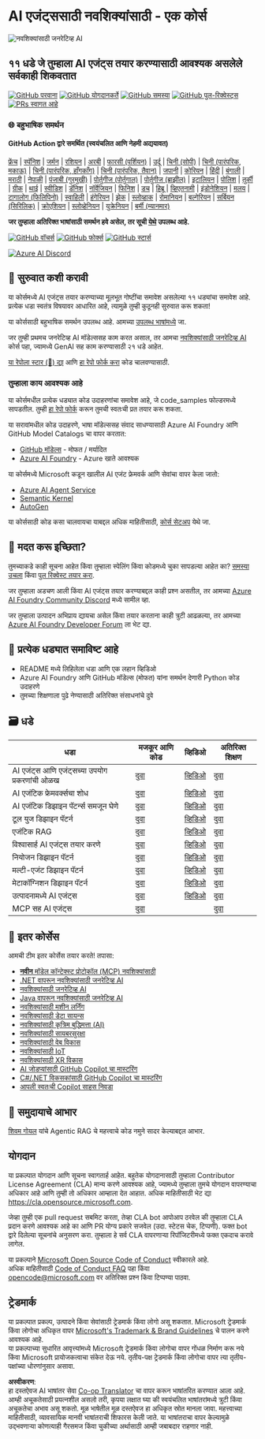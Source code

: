 <!--
CO_OP_TRANSLATOR_METADATA:
{
  "original_hash": "9b4c2650691b24b20e0c912d01a466a2",
  "translation_date": "2025-08-21T12:40:56+00:00",
  "source_file": "README.md",
  "language_code": "mr"
}
-->
# AI एजंट्ससाठी नवशिक्यांसाठी - एक कोर्स

![नवशिक्यांसाठी जनरेटिव्ह AI](../../translated_images/repo-thumbnail.083b24afed61b6dd27a7fc53798bebe9edf688a41031163a1fca9f61c64d63ec.mr.png)

## ११ धडे जे तुम्हाला AI एजंट्स तयार करण्यासाठी आवश्यक असलेले सर्वकाही शिकवतात

[![GitHub परवाना](https://img.shields.io/github/license/microsoft/ai-agents-for-beginners.svg)](https://github.com/microsoft/ai-agents-for-beginners/blob/master/LICENSE?WT.mc_id=academic-105485-koreyst)
[![GitHub योगदानकर्ते](https://img.shields.io/github/contributors/microsoft/ai-agents-for-beginners.svg)](https://GitHub.com/microsoft/ai-agents-for-beginners/graphs/contributors/?WT.mc_id=academic-105485-koreyst)
[![GitHub समस्या](https://img.shields.io/github/issues/microsoft/ai-agents-for-beginners.svg)](https://GitHub.com/microsoft/ai-agents-for-beginners/issues/?WT.mc_id=academic-105485-koreyst)
[![GitHub पुल-रिक्वेस्ट्स](https://img.shields.io/github/issues-pr/microsoft/ai-agents-for-beginners.svg)](https://GitHub.com/microsoft/ai-agents-for-beginners/pulls/?WT.mc_id=academic-105485-koreyst)
[![PRs स्वागत आहे](https://img.shields.io/badge/PRs-welcome-brightgreen.svg?style=flat-square)](http://makeapullrequest.com?WT.mc_id=academic-105485-koreyst)

### 🌐 बहुभाषिक समर्थन

#### GitHub Action द्वारे समर्थित (स्वयंचलित आणि नेहमी अद्ययावत)

[फ्रेंच](../fr/README.md) | [स्पॅनिश](../es/README.md) | [जर्मन](../de/README.md) | [रशियन](../ru/README.md) | [अरबी](../ar/README.md) | [फारसी (पर्शियन)](../fa/README.md) | [उर्दू](../ur/README.md) | [चिनी (सोपी)](../zh/README.md) | [चिनी (पारंपरिक, मकाऊ)](../mo/README.md) | [चिनी (पारंपरिक, हाँगकाँग)](../hk/README.md) | [चिनी (पारंपरिक, तैवान)](../tw/README.md) | [जपानी](../ja/README.md) | [कोरियन](../ko/README.md) | [हिंदी](../hi/README.md) | [बंगाली](../bn/README.md) | [मराठी](./README.md) | [नेपाळी](../ne/README.md) | [पंजाबी (गुरमुखी)](../pa/README.md) | [पोर्तुगीज (पोर्तुगाल)](../pt/README.md) | [पोर्तुगीज (ब्राझील)](../br/README.md) | [इटालियन](../it/README.md) | [पोलिश](../pl/README.md) | [तुर्की](../tr/README.md) | [ग्रीक](../el/README.md) | [थाई](../th/README.md) | [स्वीडिश](../sv/README.md) | [डॅनिश](../da/README.md) | [नॉर्वेजियन](../no/README.md) | [फिनिश](../fi/README.md) | [डच](../nl/README.md) | [हिब्रू](../he/README.md) | [व्हिएतनामी](../vi/README.md) | [इंडोनेशियन](../id/README.md) | [मलय](../ms/README.md) | [टागालोग (फिलिपिनो)](../tl/README.md) | [स्वाहिली](../sw/README.md) | [हंगेरियन](../hu/README.md) | [झेक](../cs/README.md) | [स्लोव्हाक](../sk/README.md) | [रोमानियन](../ro/README.md) | [बल्गेरियन](../bg/README.md) | [सर्बियन (सिरिलिक)](../sr/README.md) | [क्रोएशियन](../hr/README.md) | [स्लोव्हेनियन](../sl/README.md) | [युक्रेनियन](../uk/README.md) | [बर्मी (म्यानमार)](../my/README.md)

**जर तुम्हाला अतिरिक्त भाषांसाठी समर्थन हवे असेल, तर सूची [येथे](https://github.com/Azure/co-op-translator/blob/main/getting_started/supported-languages.md) उपलब्ध आहे.**

[![GitHub वॉचर्स](https://img.shields.io/github/watchers/microsoft/ai-agents-for-beginners.svg?style=social&label=Watch)](https://GitHub.com/microsoft/ai-agents-for-beginners/watchers/?WT.mc_id=academic-105485-koreyst)
[![GitHub फोर्क्स](https://img.shields.io/github/forks/microsoft/ai-agents-for-beginners.svg?style=social&label=Fork)](https://GitHub.com/microsoft/ai-agents-for-beginners/network/?WT.mc_id=academic-105485-koreyst)
[![GitHub स्टार्स](https://img.shields.io/github/stars/microsoft/ai-agents-for-beginners.svg?style=social&label=Star)](https://GitHub.com/microsoft/ai-agents-for-beginners/stargazers/?WT.mc_id=academic-105485-koreyst)

[![Azure AI Discord](https://dcbadge.limes.pink/api/server/kzRShWzttr)](https://discord.gg/kzRShWzttr)

## 🌱 सुरुवात कशी करावी

या कोर्समध्ये AI एजंट्स तयार करण्याच्या मूलभूत गोष्टींचा समावेश असलेल्या ११ धड्यांचा समावेश आहे. प्रत्येक धडा स्वतंत्र विषयावर आधारित आहे, त्यामुळे तुम्ही कुठूनही सुरुवात करू शकता!

या कोर्ससाठी बहुभाषिक समर्थन उपलब्ध आहे. आमच्या [उपलब्ध भाषांमध्ये](../..) जा.

जर तुम्ही प्रथमच जनरेटिव्ह AI मॉडेल्ससह काम करत असाल, तर आमचा [नवशिक्यांसाठी जनरेटिव्ह AI](https://aka.ms/genai-beginners) कोर्स पहा, ज्यामध्ये GenAI सह काम करण्यासाठी २१ धडे आहेत.

[या रेपोला स्टार (🌟) द्या](https://docs.github.com/en/get-started/exploring-projects-on-github/saving-repositories-with-stars?WT.mc_id=academic-105485-koreyst) आणि [हा रेपो फोर्क करा](https://github.com/microsoft/ai-agents-for-beginners/fork) कोड चालवण्यासाठी.

### तुम्हाला काय आवश्यक आहे

या कोर्समधील प्रत्येक धड्यात कोड उदाहरणांचा समावेश आहे, जे code_samples फोल्डरमध्ये सापडतील. तुम्ही [हा रेपो फोर्क](https://github.com/microsoft/ai-agents-for-beginners/fork) करून तुमची स्वतःची प्रत तयार करू शकता.

या सरावांमधील कोड उदाहरणे, भाषा मॉडेल्ससह संवाद साधण्यासाठी Azure AI Foundry आणि GitHub Model Catalogs चा वापर करतात:

- [GitHub मॉडेल्स](https://aka.ms/ai-agents-beginners/github-models) - मोफत / मर्यादित
- [Azure AI Foundry](https://aka.ms/ai-agents-beginners/ai-foundry) - Azure खाते आवश्यक

या कोर्समध्ये Microsoft कडून खालील AI एजंट फ्रेमवर्क आणि सेवांचा वापर केला जातो:

- [Azure AI Agent Service](https://aka.ms/ai-agents-beginners/ai-agent-service)
- [Semantic Kernel](https://aka.ms/ai-agents-beginners/semantic-kernel)
- [AutoGen](https://aka.ms/ai-agents/autogen)

या कोर्ससाठी कोड कसा चालवायचा याबद्दल अधिक माहितीसाठी, [कोर्स सेटअप](./00-course-setup/README.md) येथे जा.

## 🙏 मदत करू इच्छिता?

तुमच्याकडे काही सूचना आहेत किंवा तुम्हाला स्पेलिंग किंवा कोडमध्ये चुका सापडल्या आहेत का? [समस्या उचला](https://github.com/microsoft/ai-agents-for-beginners/issues?WT.mc_id=academic-105485-koreyst) किंवा [पुल रिक्वेस्ट तयार करा](https://github.com/microsoft/ai-agents-for-beginners/pulls?WT.mc_id=academic-105485-koreyst).

जर तुम्हाला अडचण आली किंवा AI एजंट्स तयार करण्याबद्दल काही प्रश्न असतील, तर आमच्या [Azure AI Foundry Community Discord](https://discord.gg/kzRShWzttr) मध्ये सामील व्हा.

जर तुम्हाला उत्पादन अभिप्राय द्यायचा असेल किंवा तयार करताना काही त्रुटी आढळल्या, तर आमच्या [Azure AI Foundry Developer Forum](https://aka.ms/azureaifoundry/forum) ला भेट द्या.

## 📂 प्रत्येक धड्यात समाविष्ट आहे

- README मध्ये लिहिलेला धडा आणि एक लहान व्हिडिओ
- Azure AI Foundry आणि GitHub मॉडेल्स (मोफत) यांना समर्थन देणारी Python कोड उदाहरणे
- तुमच्या शिक्षणाला पुढे नेण्यासाठी अतिरिक्त संसाधनांचे दुवे

## 🗃️ धडे

| **धडा**                                  | **मजकूर आणि कोड**                                | **व्हिडिओ**                                                  | **अतिरिक्त शिक्षण**                                                                     |
|------------------------------------------|--------------------------------------------------|--------------------------------------------------------------|----------------------------------------------------------------------------------------|
| AI एजंट्स आणि एजंट्सच्या उपयोग प्रकरणांची ओळख | [दुवा](./01-intro-to-ai-agents/README.md)        | [व्हिडिओ](https://youtu.be/3zgm60bXmQk?si=z8QygFvYQv-9WtO1)  | [दुवा](https://aka.ms/ai-agents-beginners/collection?WT.mc_id=academic-105485-koreyst) |
| AI एजंटिक फ्रेमवर्क्सचा शोध              | [दुवा](./02-explore-agentic-frameworks/README.md)| [व्हिडिओ](https://youtu.be/ODwF-EZo_O8?si=Vawth4hzVaHv-u0H)  | [दुवा](https://aka.ms/ai-agents-beginners/collection?WT.mc_id=academic-105485-koreyst) |
| AI एजंटिक डिझाइन पॅटर्न्स समजून घेणे    | [दुवा](./03-agentic-design-patterns/README.md)   | [व्हिडिओ](https://youtu.be/m9lM8qqoOEA?si=BIzHwzstTPL8o9GF)  | [दुवा](https://aka.ms/ai-agents-beginners/collection?WT.mc_id=academic-105485-koreyst) |
| टूल युज डिझाइन पॅटर्न                   | [दुवा](./04-tool-use/README.md)                  | [व्हिडिओ](https://youtu.be/vieRiPRx-gI?si=2z6O2Xu2cu_Jz46N)  | [दुवा](https://aka.ms/ai-agents-beginners/collection?WT.mc_id=academic-105485-koreyst) |
| एजंटिक RAG                               | [दुवा](./05-agentic-rag/README.md)               | [व्हिडिओ](https://youtu.be/WcjAARvdL7I?si=gKPWsQpKiIlDH9A3)  | [दुवा](https://aka.ms/ai-agents-beginners/collection?WT.mc_id=academic-105485-koreyst) |
| विश्वासार्ह AI एजंट्स तयार करणे          | [दुवा](./06-building-trustworthy-agents/README.md)| [व्हिडिओ](https://youtu.be/iZKkMEGBCUQ?si=jZjpiMnGFOE9L8OK ) | [दुवा](https://aka.ms/ai-agents-beginners/collection?WT.mc_id=academic-105485-koreyst) |
| नियोजन डिझाइन पॅटर्न                    | [दुवा](./07-planning-design/README.md)           | [व्हिडिओ](https://youtu.be/kPfJ2BrBCMY?si=6SC_iv_E5-mzucnC)  | [दुवा](https://aka.ms/ai-agents-beginners/collection?WT.mc_id=academic-105485-koreyst) |
| मल्टी-एजंट डिझाइन पॅटर्न                | [दुवा](./08-multi-agent/README.md)               | [व्हिडिओ](https://youtu.be/V6HpE9hZEx0?si=rMgDhEu7wXo2uo6g)  | [दुवा](https://aka.ms/ai-agents-beginners/collection?WT.mc_id=academic-105485-koreyst) |
| मेटाकॉग्निशन डिझाइन पॅटर्न              | [दुवा](./09-metacognition/README.md)             | [व्हिडिओ](https://youtu.be/His9R6gw6Ec?si=8gck6vvdSNCt6OcF)  | [दुवा](https://aka.ms/ai-agents-beginners/collection?WT.mc_id=academic-105485-koreyst) |
| उत्पादनामध्ये AI एजंट्स                 | [दुवा](./10-ai-agents-production/README.md)      | [व्हिडिओ](https://youtu.be/l4TP6IyJxmQ?si=31dnhexRo6yLRJDl)  | [दुवा](https://aka.ms/ai-agents-beginners/collection?WT.mc_id=academic-105485-koreyst) |
| MCP सह AI एजंट्स                         | [दुवा](./11-mcp/README.md)                       |                                                              | [दुवा](https://aka.ms/mcp-for-beginners)                                               |

## 🎒 इतर कोर्सेस

आमची टीम इतर कोर्सेस तयार करते! तपासा:
- [**नवीन** मॉडेल कॉन्टेक्स्ट प्रोटोकॉल (MCP) नवशिक्यांसाठी](https://github.com/microsoft/mcp-for-beginners?WT.mc_id=academic-105485-koreyst)
- [.NET वापरून नवशिक्यांसाठी जनरेटिव्ह AI](https://github.com/microsoft/Generative-AI-for-beginners-dotnet?WT.mc_id=academic-105485-koreyst)
- [नवशिक्यांसाठी जनरेटिव्ह AI](https://github.com/microsoft/generative-ai-for-beginners?WT.mc_id=academic-105485-koreyst)
- [Java वापरून नवशिक्यांसाठी जनरेटिव्ह AI](https://github.com/microsoft/generative-ai-for-beginners-java?WT.mc_id=academic-105485-koreyst)
- [नवशिक्यांसाठी मशीन लर्निंग](https://aka.ms/ml-beginners?WT.mc_id=academic-105485-koreyst)
- [नवशिक्यांसाठी डेटा सायन्स](https://aka.ms/datascience-beginners?WT.mc_id=academic-105485-koreyst)
- [नवशिक्यांसाठी कृत्रिम बुद्धिमत्ता (AI)](https://aka.ms/ai-beginners?WT.mc_id=academic-105485-koreyst)
- [नवशिक्यांसाठी सायबरसुरक्षा](https://github.com/microsoft/Security-101??WT.mc_id=academic-96948-sayoung)
- [नवशिक्यांसाठी वेब विकास](https://aka.ms/webdev-beginners?WT.mc_id=academic-105485-koreyst)
- [नवशिक्यांसाठी IoT](https://aka.ms/iot-beginners?WT.mc_id=academic-105485-koreyst)
- [नवशिक्यांसाठी XR विकास](https://github.com/microsoft/xr-development-for-beginners?WT.mc_id=academic-105485-koreyst)
- [AI जोडप्यांसाठी GitHub Copilot चा मास्टरिंग](https://aka.ms/GitHubCopilotAI?WT.mc_id=academic-105485-koreyst)
- [C#/.NET विकसकांसाठी GitHub Copilot चा मास्टरिंग](https://github.com/microsoft/mastering-github-copilot-for-dotnet-csharp-developers?WT.mc_id=academic-105485-koreyst)
- [आपली स्वतःची Copilot साहस निवडा](https://github.com/microsoft/CopilotAdventures?WT.mc_id=academic-105485-koreyst)

## 🌟 समुदायाचे आभार

[शिवम गोयल](https://www.linkedin.com/in/shivam2003/) यांचे Agentic RAG चे महत्त्वाचे कोड नमुने सादर केल्याबद्दल आभार. 

## योगदान

या प्रकल्पात योगदान आणि सूचना स्वागतार्ह आहेत. बहुतेक योगदानासाठी तुम्हाला Contributor License Agreement (CLA) मान्य करणे आवश्यक आहे, ज्यामध्ये तुम्हाला तुमचे योगदान वापरण्याचा अधिकार आहे आणि तुम्ही तो अधिकार आम्हाला देत आहात. अधिक माहितीसाठी भेट द्या  
<https://cla.opensource.microsoft.com>.

जेव्हा तुम्ही एक pull request सबमिट करता, तेव्हा CLA bot आपोआप ठरवेल की तुम्हाला CLA प्रदान करणे आवश्यक आहे का आणि PR योग्य प्रकारे सजवेल (उदा. स्टेटस चेक, टिप्पणी). फक्त bot द्वारे दिलेल्या सूचनांचे अनुसरण करा. तुम्हाला हे सर्व CLA वापरणाऱ्या रिपॉजिटरीमध्ये फक्त एकदाच करावे लागेल.

या प्रकल्पाने [Microsoft Open Source Code of Conduct](https://opensource.microsoft.com/codeofconduct/) स्वीकारले आहे.  
अधिक माहितीसाठी [Code of Conduct FAQ](https://opensource.microsoft.com/codeofconduct/faq/) पहा किंवा  
[opencode@microsoft.com](mailto:opencode@microsoft.com) वर अतिरिक्त प्रश्न किंवा टिप्पण्या पाठवा.

## ट्रेडमार्क

या प्रकल्पात प्रकल्प, उत्पादने किंवा सेवांसाठी ट्रेडमार्क किंवा लोगो असू शकतात. Microsoft ट्रेडमार्क किंवा लोगोचा अधिकृत वापर [Microsoft's Trademark & Brand Guidelines](https://www.microsoft.com/legal/intellectualproperty/trademarks/usage/general) चे पालन करणे आवश्यक आहे.  
या प्रकल्पाच्या सुधारित आवृत्त्यांमध्ये Microsoft ट्रेडमार्क किंवा लोगोचा वापर गोंधळ निर्माण करू नये किंवा Microsoft प्रायोजकत्वाचा संकेत देऊ नये. तृतीय-पक्ष ट्रेडमार्क किंवा लोगोचा वापर त्या तृतीय-पक्षांच्या धोरणांनुसार असावा.

**अस्वीकरण**:  
हा दस्तऐवज AI भाषांतर सेवा [Co-op Translator](https://github.com/Azure/co-op-translator) चा वापर करून भाषांतरित करण्यात आला आहे. आम्ही अचूकतेसाठी प्रयत्नशील असलो तरी, कृपया लक्षात घ्या की स्वयंचलित भाषांतरांमध्ये त्रुटी किंवा अचूकतेचा अभाव असू शकतो. मूळ भाषेतील मूळ दस्तऐवज हा अधिकृत स्रोत मानला जावा. महत्त्वाच्या माहितीसाठी, व्यावसायिक मानवी भाषांतराची शिफारस केली जाते. या भाषांतराचा वापर केल्यामुळे उद्भवणाऱ्या कोणत्याही गैरसमज किंवा चुकीच्या अर्थासाठी आम्ही जबाबदार राहणार नाही.
